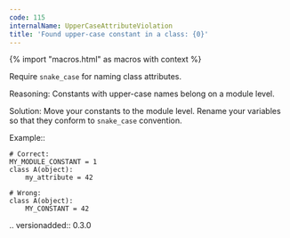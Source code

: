 ```yaml
---
code: 115
internalName: UpperCaseAttributeViolation
title: 'Found upper-case constant in a class: {0}'
---
```


{% import "macros.html" as macros with context %}

Require `snake_case` for naming class attributes.

Reasoning: Constants with upper-case names belong on a module level.

Solution: Move your constants to the module level. Rename your variables
so that they conform to `snake_case` convention.

Example::

    # Correct:
    MY_MODULE_CONSTANT = 1
    class A(object):
        my_attribute = 42
    
    # Wrong:
    class A(object):
        MY_CONSTANT = 42

.. versionadded:: 0.3.0